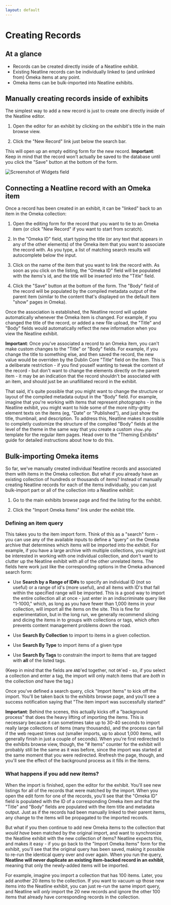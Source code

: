 ```yaml
---
layout: default
---
```

# Creating Records

## At a glance

  - Records can be created directly inside of a Neatline exhibit.
  - Existing Neatline records can be individually linked to (and unlinked from) Omeka items at any point.
  - Omeka items can be bulk-imported into Neatline exhibits.

## Manually creating records inside of exhibits

The simplest way to add a new record is just to create one directly inside of the Neatline editor.

  1. Open the editor for an exhibit by clicking on the exhibit's title in the main browse view.

  2. Click the "New Record" link just below the search bar.

This will open up an empty editing form for the new record. **Important**: Keep in mind that the record won't actually be saved to the database until you click the "Save" button at the bottom of the form.

![Screenshot of Widgets field](http://neatline.org/wp-content/uploads/2013/12/exhibitdash.png)

## Connecting a Neatline record with an Omeka item

Once a record has been created in an exhibit, it can be "linked" back to an item in the Omeka collection:

  1. Open the editing form for the record that you want to tie to an Omeka item (or click "New Record" if you want to start from scratch).

  2. In the "Omeka ID" field, start typing the title (or any text that appears in any of the other elements) of the Omeka item that you want to associate the record with. As you type, a list of matching search results will autocomplete below the input.

  3. Click on the name of the item that you want to link the record with. As soon as you click on the listing, the "Omeka ID" field will be populated with the items's id, and the title will be inserted into the "Title" field.

  4. Click the "Save" button at the bottom of the form. The "Body" field of the record will be populated by the compiled metadata output of the parent item (similar to the content that's displayed on the default item "show" pages in Omeka).

Once the association is established, the Neatline record will update automatically whenever the Omeka item is changed. For example, if you changed the title of the record, or added a new file upload, the "Title" and "Body" fields would automatically reflect the new information when you view the Neatline exhibit.

**Important**: Once you've associated a record to an Omeka item, you can't make custom changes to the "Title" or "Body" fields. For example, if you change the title to something else, and then saved the record, the new value would be overriden by the Dublin Core "Title" field on the item. This is a deliberate restriction - if you find youself wanting to tweak the content of the record - but don't want to change the elements directly on the parent item - it may be an indication that the record shouldn't be associated with an item, and should just be an unafilliated record in the exhibit.

That said, it's quite possible that you might want to change the structure or layout of the compiled metadata output in the "Body" field. For example, imagine that you're working with items that represent photographs - in the Neatline exhibit, you might want to hide some of the more nitty-gritty element texts on the items (eg, "Date" or "Published"), and just show the title, thumbnail, and description. To address this, Neatline makes it possible to completly customize the structure of the compiled "Body" fields at the level of the theme in the same way that you create a custom `show.php` template for the regular item pages. Head over to the "Theming Exhibits" guide for detailed instructions about how to do this.

## Bulk-importing Omeka items

So far, we've manually created individual Neatline records and associated them with items in the Omeka collection. But what if you already have an existing collection of hundreds or thousands of items? Instead of manually creating Neatline records for each of the items individually, you can just bulk-import part or all of the collection into a Neatline exhibit:

  1. Go to the main exhibits browse page and find the listing for the exhibit.

  2. Click the "Import Omeka Items" link under the exhibit title.

### Defining an item query

This takes you to the item import form. Think of this as a "search" form - you can use any of the available inputs to define a "query" on the Omeka archive that determines which items will be imported into the exhibit. For example, if you have a large archive with multiple collections, you might just be interested in working with one individual collection, and don't want to clutter up the Neatline exhibit with all of the other unrelated items. The fields here work just like the corresponding options in the Omeka advanced search form:

  - Use **Search by a Range of ID#s** to specify an individual ID (not so useful) or a range of id's (more useful), and all items with ID's that fall within the specified range will be imported. This is a good way to import the entire collection all at once - just enter in an indiscriminate query like "1-1000," which, as long as you have fewer than 1,000 items in your collection, will import all the items on the site. This is fine for experimentation, but in the long run, we generally recommend slicing and dicing the items in to groups with collections or tags, which often prevents content management problems down the road.

  - Use **Search By Collection** to import to items in a given collection.

  - Use **Search By Type** to import items of a given type

  - Use **Search By Tags** to constrain the import to items that are tagged with **all** of the listed tags. 

(Keep in mind that the fields are `AND`'ed together, not `OR`'ed - so, if you select a collection and enter a tag, the import will only match items that are _both_ in the collection _and_ have the tag.)

Once you've defined a search query, click "Import Items" to kick off the import. You'll be taken back to the exhibits browse page, and you'll see a success notification saying that "The item import was successfully started!"

**Important**: Behind the scenes, this actually kicks off a "background process" that does the heavy lifting of importing the items. This is necessary because it can sometimes take up to 30-40 seconds to import really large collections of items (many thousands), and the process can fail if the web request times out (smaller imports, up to about 1,000 items, will generally finish in just a couple of seconds). When you're first redirected to the exhibits browse view, though, the "# Items" counter for the exhibit will probably still be the same as it was before, since the import was started at the same moment that you were redirected. Rrefresh the page, though, and you'll see the effect of the background process as it fills in the items.

### What happens if you add new items?

When the import is finished, open the editor for the exhibit. You'll see new listings for all of the records that were matched by the import. When you open the edit form for one of the records, you'll see that the "Omeka ID" field is populated with the ID of a corresponding Omeka item and that the "Title" and "Body" fields are populated with the item title and metadata output. Just as if the records had been manually linked to their parent items, any change to the items will be propagated to the imported records.

But what if you then continue to add new Omeka items to the collection that _would have_ been matched by the original import, and want to synchronize the Neatline exhibit with the new collection of items? Neatline expects this, and makes it easy - if you go back to the "Import Omeka Items" form for the exhibit, you'll see that the original query has been saved, making it possible to re-run the identical query over and over again. When you run the query, **Neatline will never duplicate an existing item-backed record in an exhibit**, meaning that only the newly-added items will be imported.

For example, imagine you import a collection that has 100 items. Later, you add another 20 items to the collection. If you want to vacuum up those new items into the Neatline exhibit, you can just re-run the same import query, and Neatline will _only_ import the 20 new records and ignore the other 100 items that already have corresponding records in the collection.
